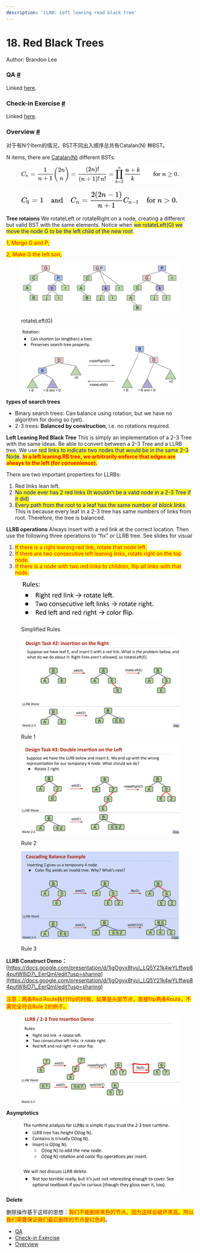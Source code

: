```yaml
---
description: 'LLRB: Left leaning read black tree'
---
```


# 18. Red Black Trees

Author: Brandon Lee

### QA [#](broken-reference) <a href="#qa" id="qa"></a>

Linked [here](https://youtu.be/8iPB\_aXIq34).

### Check-in Exercise [#](broken-reference) <a href="#check-in-exercise" id="check-in-exercise"></a>

Linked [here](https://forms.gle/e1p2Ynzj6bDZYmoR6).

### Overview [#](broken-reference) <a href="#overview" id="overview"></a>

对于有N个Item的情况，BST不同出入顺序总共有Catalan(N) 种BST。

N items, there are [Catalan(N)](https://en.wikipedia.org/wiki/Catalan\_number) different BSTs.

<figure><img src=".gitbook/assets/image (64).png" alt=""><figcaption></figcaption></figure>

<figure><img src=".gitbook/assets/image (81).png" alt=""><figcaption></figcaption></figure>

**Tree rotaions** We rotateLeft or rotateRight on a node, creating a different but valid BST with the same elements. Notice when <mark style="color:blue;">we rotateLeft(G) we move the node G to be the left child of the new root</mark>.

<mark style="color:red;">1, Merge G and P;</mark>

<mark style="color:red;">2, Make G the left son;</mark>



<figure><img src=".gitbook/assets/image (82).png" alt=""><figcaption><p>rotateLeft(G)</p></figcaption></figure>

<figure><img src=".gitbook/assets/image (83).png" alt=""><figcaption></figcaption></figure>

**types of search trees**

* Binary search trees: Can balance using rotation, but we have no algorithm for doing so (yet).
* 2-3 trees: **Balanced by construction**, i.e. no rotations required.

**Left Leaning Red Black Tree** This is simply an implementation of a 2-3 Tree with the same ideas. Be able to convert between a 2-3 Tree and a LLRB tree. We use _<mark style="color:blue;">red</mark>_ <mark style="color:blue;"></mark><mark style="color:blue;">links to indicate two nodes that would be in the same 2-3 Node</mark>. <mark style="color:red;">**In a left leaning RB tree, we arbitrarily enforce that edges are always to the left (for convenience).**</mark>

There are two important propertires for LLRBs:

1. Red links lean left.
2. <mark style="color:blue;">No node ever has 2 red links (It wouldn’t be a valid node in a 2-3 Tree if it did)</mark>
3. <mark style="color:blue;">Every path from the root to a leaf has the same number of</mark> <mark style="color:blue;"></mark>_<mark style="color:blue;">black links</mark>_. This is because every leaf in a 2-3 tree has same numbers of links from root. Therefore, the tree is balanced.

**LLRB operations** Always insert with a red link at the correct location. Then use the following three operations to “fix” or LLRB tree. See slides for visual

1. <mark style="color:red;">If there is a right leaning red link, rotate that node left.</mark>
2. <mark style="color:red;">If there are two consecutive left leaning links, rotate right on the top node.</mark>
3. <mark style="color:red;">If there is a node with two red links to children, flip all links with that node.</mark>

<figure><img src=".gitbook/assets/image (57).png" alt="" width="375"><figcaption><p>Simplified Rules</p></figcaption></figure>

<figure><img src=".gitbook/assets/image (62).png" alt=""><figcaption><p>Rule 1</p></figcaption></figure>

<figure><img src=".gitbook/assets/image (63).png" alt=""><figcaption><p>Rule 2</p></figcaption></figure>

<figure><img src=".gitbook/assets/image (61).png" alt=""><figcaption><p>Rule 3</p></figcaption></figure>

**LLRB Construct Demo：**[https://docs.google.com/presentation/d/1jgOgvx8tyu\_LQ5Y21k4wYLffwp84putW8iD7\_EerQmI/edit?usp=sharing](https://docs.google.com/presentation/d/1jgOgvx8tyu\_LQ5Y21k4wYLffwp84putW8iD7\_EerQmI/edit?usp=sharing)

<mark style="color:red;">注意：两条Red Route执行flip的时候，如果是头部节点，直接flip两条Route，不需完全符合Rule 2的例子。</mark>

<figure><img src=".gitbook/assets/image (58).png" alt=""><figcaption></figcaption></figure>

**Asymptotics**

<figure><img src=".gitbook/assets/image (84).png" alt=""><figcaption></figcaption></figure>

**Delete**

删除操作基于这样的思想：<mark style="color:red;">我们不能删除黑色的节点，因为这样会破坏黑高。所以我们需要保证我们最后删除的节点是红色的</mark>。



* [QA](broken-reference)
* [Check-in Exercise](broken-reference)
* [Overview](broken-reference)
